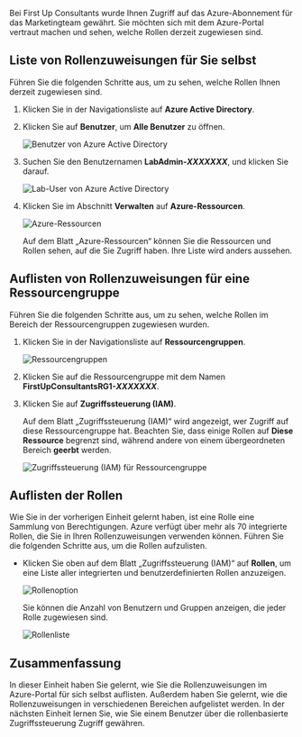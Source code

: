 Bei First Up Consultants wurde Ihnen Zugriff auf das Azure-Abonnement für das Marketingteam gewährt. Sie möchten sich mit dem Azure-Portal vertraut machen und sehen, welche Rollen derzeit zugewiesen sind.

## <a name="list-role-assignments-for-yourself"></a>Liste von Rollenzuweisungen für Sie selbst

Führen Sie die folgenden Schritte aus, um zu sehen, welche Rollen Ihnen derzeit zugewiesen sind.

1. Klicken Sie in der Navigationsliste auf **Azure Active Directory**.

1. Klicken Sie auf **Benutzer**, um **Alle Benutzer** zu öffnen.

    ![Benutzer von Azure Active Directory](../media-draft/4-aad-all-users.png)

1. Suchen Sie den Benutzernamen **LabAdmin-_XXXXXXX_**, und klicken Sie darauf.

    ![Lab-User von Azure Active Directory](../media-draft/4-aad-all-users-lab.png)

1. Klicken Sie im Abschnitt **Verwalten** auf **Azure-Ressourcen**.

    ![Azure-Ressourcen](../media-draft/4-aad-user-azure-resources.png)

    Auf dem Blatt „Azure-Ressourcen“ können Sie die Ressourcen und Rollen sehen, auf die Sie Zugriff haben. Ihre Liste wird anders aussehen.

## <a name="list-role-assignments-for-a-resource-group"></a>Auflisten von Rollenzuweisungen für eine Ressourcengruppe

Führen Sie die folgenden Schritte aus, um zu sehen, welche Rollen im Bereich der Ressourcengruppen zugewiesen wurden.

1. Klicken Sie in der Navigationsliste auf **Ressourcengruppen**.

   ![Ressourcengruppen](../media-draft/4-resource-groups.png)

1. Klicken Sie auf die Ressourcengruppe mit dem Namen **FirstUpConsultantsRG1-_XXXXXXX_**.

1. Klicken Sie auf **Zugriffssteuerung (IAM)**.

   Auf dem Blatt „Zugriffssteuerung (IAM)“ wird angezeigt, wer Zugriff auf diese Ressourcengruppe hat. Beachten Sie, dass einige Rollen auf **Diese Ressource** begrenzt sind, während andere von einem übergeordneten Bereich **geerbt** werden.

   ![Zugriffssteuerung (IAM) für Ressourcengruppe](../media-draft/4-resource-group-access-control.png)

## <a name="list-roles"></a>Auflisten der Rollen

Wie Sie in der vorherigen Einheit gelernt haben, ist eine Rolle eine Sammlung von Berechtigungen. Azure verfügt über mehr als 70 integrierte Rollen, die Sie in Ihren Rollenzuweisungen verwenden können. Führen Sie die folgenden Schritte aus, um die Rollen aufzulisten.

- Klicken Sie oben auf dem Blatt „Zugriffssteuerung (IAM)“ auf **Rollen**, um eine Liste aller integrierten und benutzerdefinierten Rollen anzuzeigen.

   ![Rollenoption](../media-draft/4-roles-option.png)

   Sie können die Anzahl von Benutzern und Gruppen anzeigen, die jeder Rolle zugewiesen sind.

   ![Rollenliste](../media-draft/4-roles-list.png)

## <a name="summary"></a>Zusammenfassung

In dieser Einheit haben Sie gelernt, wie Sie die Rollenzuweisungen im Azure-Portal für sich selbst auflisten. Außerdem haben Sie gelernt, wie die Rollenzuweisungen in verschiedenen Bereichen aufgelistet werden. In der nächsten Einheit lernen Sie, wie Sie einem Benutzer über die rollenbasierte Zugriffssteuerung Zugriff gewähren.

